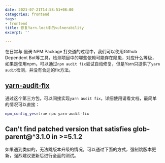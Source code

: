 ```yaml
---
date: 2021-07-21T14:58:51+08:00
categories: frontend
tags:
- frontend
title: 修复Yarn.lock中的vulnerability
excerpt: ''

---
```

在日常与 ~~黑洞~~ NPM Package 打交道的过程中，我们可以使用Github Dependent Bot等工具，检测项目中的哪些依赖可能存在隐患，对应什么等级，如果是使用npm，可以通过`npm audit fix`尝试自动修复，但是Yarn只提供了`yarn audit`检测，并没有合适的fix方法。

## [yarn-audit-fix](https://www.npmjs.com/package/yarn-audit-fix)

通过这个第三方包，可以间接实现`yarn audit fix`，详细使用请看文档，最简单的情况可以直接：

```bash
npm_config_yes=true npx yarn-audit-fix
```

## Can't find patched version that satisfies glob-parent@^3.1.0 in >=5.1.2

如果遇到类似的，无法跳版本升级的情况，可以通过下面的方式，强制跳版本更新，强烈建议更新后进行全面的测试。

```bash

```